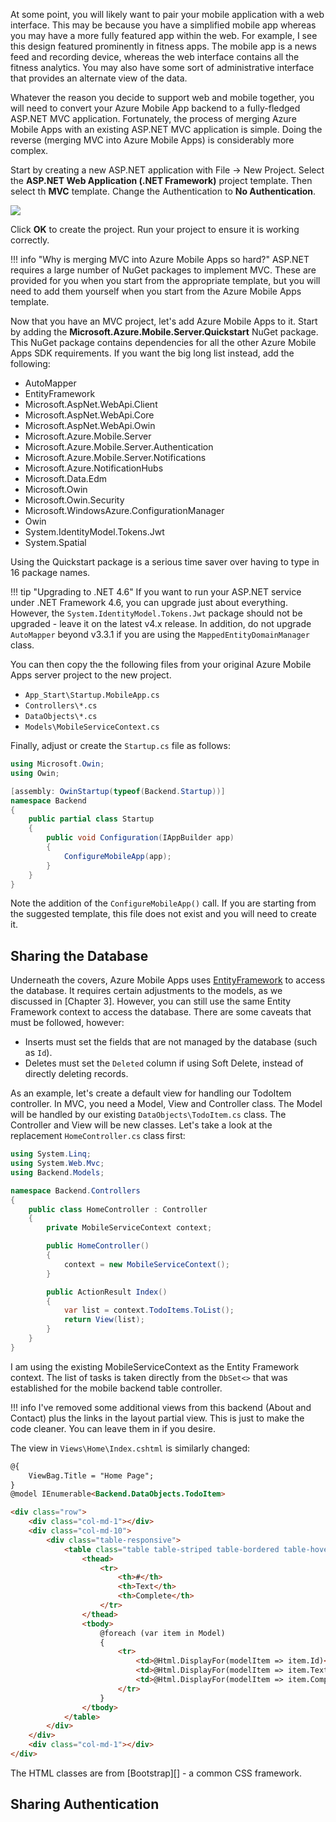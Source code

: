 At some point, you will likely want to pair your mobile application with a web interface.  This may be because you have a simplified
mobile app whereas you may have a more fully featured app within the web.  For example,  I see this design featured prominently in
fitness apps.  The mobile app is a news feed and recording device, whereas the web interface contains all the fitness analytics.  You
may also have some sort of administrative interface that provides an alternate view of the data.

Whatever the reason you decide to support web and mobile together, you will need to convert your Azure Mobile App backend to a fully-fledged
ASP.NET MVC application.  Fortunately, the process of merging Azure Mobile Apps with an existing ASP.NET MVC application is simple.  Doing
the reverse (merging MVC into Azure Mobile Apps) is considerably more complex.

Start by creating a new ASP.NET application with File -> New Project.  Select the **ASP.NET Web Application (.NET Framework)** project
template.  Then select th **MVC** template.  Change the Authentication to **No Authentication**.

![][img1]

Click **OK** to create the project.  Run your project to ensure it is working correctly.

!!! info "Why is merging MVC into Azure Mobile Apps so hard?"
    ASP.NET requires a large number of NuGet packages to implement MVC.  These are provided for you when you start from the
    appropriate template, but you will need to add them yourself when you start from the Azure Mobile Apps template.

Now that you have an MVC project, let's add Azure Mobile Apps to it.  Start by adding the **Microsoft.Azure.Mobile.Server.Quickstart**
NuGet package.  This NuGet package contains dependencies for all the other Azure Mobile Apps SDK requirements.  If you want the
big long list instead, add the following:

*  AutoMapper
*  EntityFramework
*  Microsoft.AspNet.WebApi.Client
*  Microsoft.AspNet.WebApi.Core
*  Microsoft.AspNet.WebApi.Owin
*  Microsoft.Azure.Mobile.Server
*  Microsoft.Azure.Mobile.Server.Authentication
*  Microsoft.Azure.Mobile.Server.Notifications
*  Microsoft.Azure.NotificationHubs
*  Microsoft.Data.Edm
*  Microsoft.Owin
*  Microsoft.Owin.Security
*  Microsoft.WindowsAzure.ConfigurationManager
*  Owin
*  System.IdentityModel.Tokens.Jwt
*  System.Spatial

Using the Quickstart package is a serious time saver over having to type in 16 package names.

!!! tip "Upgrading to .NET 4.6"
    If you want to run your ASP.NET service under .NET Framework 4.6, you can upgrade just about everything.  However, the
    `System.IdentityModel.Tokens.Jwt` package should not be upgraded - leave it on the latest v4.x release.  In addition, do
    not upgrade `AutoMapper` beyond v3.3.1 if you are using the `MappedEntityDomainManager` class.

You can then copy the the following files from your original Azure Mobile Apps server project to the new project.

*  `App_Start\Startup.MobileApp.cs`
*  `Controllers\*.cs`
*  `DataObjects\*.cs`
*  `Models\MobileServiceContext.cs`

Finally, adjust or create the `Startup.cs` file as follows:

```csharp
using Microsoft.Owin;
using Owin;

[assembly: OwinStartup(typeof(Backend.Startup))]
namespace Backend
{
    public partial class Startup
    {
        public void Configuration(IAppBuilder app)
        {
            ConfigureMobileApp(app);
        }
    }
}
```

Note the addition of the `ConfigureMobileApp()` call.  If you are starting from the suggested template, this file does not exist and you
will need to create it.

## Sharing the Database

Underneath the covers, Azure Mobile Apps uses [EntityFramework][1] to access the database.  It requires certain adjustments to the models,
as we discussed in [Chapter 3].  However, you can still use the same Entity Framework context to access the database.  There are some
caveats that must be followed, however:

*  Inserts must set the fields that are not managed by the database (such as `Id`).
*  Deletes must set the `Deleted` column if using Soft Delete, instead of directly deleting records.

As an example, let's create a default view for handling our TodoItem controller.  In MVC, you need a Model, View and Controller class.  The
Model will be handled by our existing `DataObjects\TodoItem.cs` class.  The Controller and View will be new classes.  Let's take a look at
the replacement `HomeController.cs` class first:

```csharp
using System.Linq;
using System.Web.Mvc;
using Backend.Models;

namespace Backend.Controllers
{
    public class HomeController : Controller
    {
        private MobileServiceContext context;

        public HomeController()
        {
            context = new MobileServiceContext();
        }

        public ActionResult Index()
        {
            var list = context.TodoItems.ToList();
            return View(list);
        }
    }
}
```

I am using the existing MobileServiceContext as the Entity Framework context.  The list of tasks is taken directly from the `DbSet<>`
that was established for the mobile backend table controller.

!!! info
    I've removed some additional views from this backend (About and Contact) plus the links in the layout partial view.  This is just
    to make the code cleaner.  You can leave them in if you desire.

The view in `Views\Home\Index.cshtml` is similarly changed:

```html
@{
    ViewBag.Title = "Home Page";
}
@model IEnumerable<Backend.DataObjects.TodoItem>

<div class="row">
    <div class="col-md-1"></div>
    <div class="col-md-10">
        <div class="table-responsive">
            <table class="table table-striped table-bordered table-hover table-condensed">
                <thead>
                    <tr>
                        <th>#</th>
                        <th>Text</th>
                        <th>Complete</th>
                    </tr>
                </thead>
                <tbody>
                    @foreach (var item in Model)
                    {
                        <tr>
                            <td>@Html.DisplayFor(modelItem => item.Id)</td>
                            <td>@Html.DisplayFor(modelItem => item.Text)</td>
                            <td>@Html.DisplayFor(modelItem => item.Complete)</td>
                        </tr>
                    }
                </tbody>
            </table>
        </div>
    </div>
    <div class="col-md-1"></div>
</div>
```

The HTML classes are from [Bootstrap][] - a common CSS framework.

## Sharing Authentication

<!-- Images -->
[img1]: img/new-project.png

<!-- Links -->
[1]: https://www.asp.net/entity-framework
[2]: http://getbootstrap.com/

